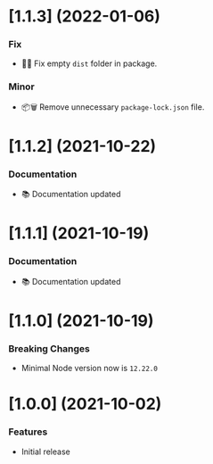 # [1.1.3] (2022-01-06)

### Fix

* 🐛🔨 Fix empty `dist` folder in package.

### Minor

* 📦🗑️ Remove unnecessary `package-lock.json` file.

# [1.1.2] (2021-10-22)

### Documentation

* 📚 Documentation updated

# [1.1.1] (2021-10-19)

### Documentation

* 📚 Documentation updated

# [1.1.0] (2021-10-19)

### Breaking Changes

* Minimal Node version now is `12.22.0`

# [1.0.0] (2021-10-02)

### Features

* Initial release
